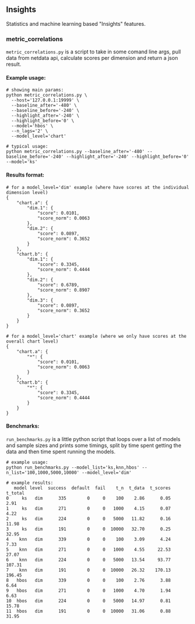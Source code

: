 ## Insights

Statistics and machine learning based "Insights" features.

### metric_correlations

`metric_correlations.py` is a script to take in some comand line args, pull data from netdata api, calculate scores per dimension and return a json result.

#### Example usage:

```
# showing main params:
python metric_correlations.py \
  --host='127.0.0.1:19999' \
  --baseline_after='-480' \
  --baseline_before='-240' \
  --highlight_after='-240' \
  --highlight_before='0' \
  --model='hbos' \
  --n_lags='2' \
  --model_level='chart'

# typical usage:
python metric_correlations.py --baseline_after='-480' --baseline_before='-240' --highlight_after='-240' --highlight_before='0' --model='ks'
```

#### Results format:

```
# for a model_level='dim' example (where have scores at the individual dimension level)
{
    "chart.a": {
        "dim.1": {
            "score": 0.0101,
            "score_norm": 0.0063
        },
        "dim.2": {
            "score": 0.0897,
            "score_norm": 0.3652
        }
    },
    "chart.b": {
        "dim.1": {
            "score": 0.3345,
            "score_norm": 0.4444
        },
        "dim.2": {
            "score": 0.6789,
            "score_norm": 0.8907
        },
        "dim.3": {
            "score": 0.0897,
            "score_norm": 0.3652
        }
    }
}

# for a model_level='chart' example (where we only have scores at the overall chart level)
{
    "chart.a": {
        "*": {
            "score": 0.0101,
            "score_norm": 0.0063
        }
    },
    "chart.b": {
        "*": {
            "score": 0.3345,
            "score_norm": 0.4444
        }
    }
}
```

#### Benchmarks:

`run_benchmarks.py` is a little python script that loops over a list of models and sample sizes and prints some timings, split by time spent getting the data and then time spent running the models.

```
# example usage:
python run_benchmarks.py --model_list='ks,knn,hbos' --n_list='100,1000,5000,10000' --model_level='dim'

# example results:
   model level  success  default  fail    t_n  t_data  t_scores  t_total
0     ks   dim      335        0     0    100    2.86      0.05     2.91
1     ks   dim      271        0     0   1000    4.15      0.07     4.22
2     ks   dim      224        0     0   5000   11.82      0.16    11.98
3     ks   dim      191        0     0  10000   32.70      0.25    32.95
4    knn   dim      339        0     0    100    3.09      4.24     7.33
5    knn   dim      271        0     0   1000    4.55     22.53    27.07
6    knn   dim      224        0     0   5000   13.54     93.77   107.31
7    knn   dim      191        0     0  10000   26.32    170.13   196.45
8   hbos   dim      339        0     0    100    2.76      3.88     6.64
9   hbos   dim      271        0     0   1000    4.70      1.94     6.63
10  hbos   dim      224        0     0   5000   14.97      0.81    15.78
11  hbos   dim      191        0     0  10000   31.06      0.88    31.95
 
```